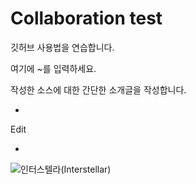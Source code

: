 # Collaboration test
깃허브 사용법을 연습합니다.

여기에 ~를 입력하세요.

작성한 소스에 대한 간단한 소개글을 작성합니다.

+
Edit

+
![인터스텔라(Interstellar)](./images/Interstellar.jpg)
